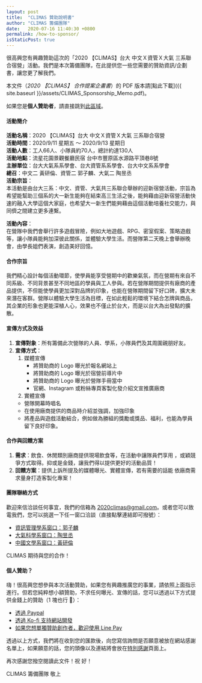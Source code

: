 ```yaml
---
layout: post
title:  "CLIMAS 贊助說明書"
author: "CLIMAS 籌備團隊"
date:   2020-07-16 11:40:30 +0800
permalink: /how-to-sponsor/
isStaticPost: true
---
```

<style>
table {
  border-collapse: collapse;
  width: 100%;
}

td, th {
  border: 1px solid #dddddd;
  text-align: left;
  padding: 8px;
}

tr:nth-child(even) {
  background-color: #dddddd;
}
</style>

很高興您有興趣贊助這次的「2020 【CLIMAS】台大 中文Ｘ資管Ｘ大氣 三系聯合宿營」活動。我們是本次籌備團隊，在此提供您一些您需要的贊助資訊/企劃書，讓您更了解我們。

本文件（*2020 【CLIMAS】 合作提案企畫書*）的 PDF 版本請[點此下載]({{ site.baseurl }}/assets/CLIMAS_Sponsorship_Memo.pdf)。

如果您是**個人贊助者**，請直接跳到[此區域](#個人贊助)。

#### 活動簡介
**活動名稱**：2020 【CLIMAS】台大 中文Ｘ資管Ｘ大氣 三系聯合宿營  
**活動時間**：2020/9/11 星期五 ～ 2020/9/13 星期日  
**活動人數**：工人66人、小隊員約70人，總計約達130人  
**活動地點**：流星花園景觀餐廳民宿 台中市豐原區水源路平頂巷8號  
**主辦單位**：台大大氣系系學會、台大資管系系學會、台大中文系系學會  
**總召**：中文二 黃研倫、資管二 郭子麟、大氣二 陶昱丞  
**活動宗旨**：  
本活動是由台大三系：中文、資管、大氣共三系聯合舉辦的迎新宿營活動，宗旨為希望能幫助三個系的大一新生能夠在結束高三生活之後，能夠藉由迎新宿營活動快速的融入大學這個大家庭，也希望大一新生們能夠藉由這個活動培養社交能力，與同儕之間建立更多連繫。 

**活動內容**：  
在營隊中我們會舉行許多遊戲冒險，例如大地遊戲、RPG、密室假案、策略遊戲等，讓小隊員能夠加深彼此關係，並體驗大學生活。而營隊第二天晚上會舉辦晚會，由學長姐們表演，創造美好回憶。

#### 合作宗旨
我們精心設計每個活動環節，使學員能享受營期中的歡樂氣氛，而在營期有來自不同系級、不同背景甚至不同地區的學員與工人參與。若在營隊期間提供有廠商的產品提供，不但能使學員更加深對品牌的印象，也能在營隊期間留下好口碑，擴大未來潛在客群。營隊以體驗大學生活為目標，在如此輕鬆的環境下結合怎牌與商品，其企業的形象也更能深植人心，效果也不僅止於台大，而是以台大為出發點的擴散。

#### 宣傳方式及效益
1. **宣傳對象**：所有籌備此次營隊的人員、學系，小隊員們及其周圍親朋好友。
2. **宣傳方式**：
    1. 媒體宣傳
        + 將贊助商的 Logo 曝光於報名網站上
        + 將贊助商的 Logo 曝光於宿營前導片中
        + 將贊助商的 Logo 曝光於營隊手冊當中
        + 官網、Instagram 或粉絲專頁客製化發介紹文宣推廣廠商
    2. 實體宣傳
      + 營隊開幕時唱名
      + 在使用廠商提供的商品時介紹並強調，加強印象
      + 將產品與遊戲活動結合，例如做為勝組的獎勵或獎品、福利，也能為學員留下良好印象。

#### 合作與回饋方案
1. **需求**：飲食、休閒類別廠商提供現場飲食等，在活動中讓隊員們享用
，或穎競爭方式取得。抑或是金錢，讓我們得以提供更好的活動品質！
2. **回饋方案**：提供上訴所提及的媒體曝光、實體宣傳，若有需要的話能
依廠商需求量身打造客製化專案！


#### 團隊聯絡方式
歡迎來信洽談任何事宜，我們的信箱為 [2020climas@gmail.com](mailto:2020climas@gmail.com)。或者您可以致電我們，您可以挑選一下任一窗口洽談（直接點擊連結即可撥號）：
+ [資訊管理學系窗口：郭子麟](tel:+886989350258)
+ [大氣科學系窗口：陶昱丞](tel:+886910432100)
+ [中國文學系窗口：黃研倫](tel:+886984200546)

CLIMAS 期待與您的合作！


#### 個人贊助？
嗨！很高興您想參與本次活動贊助，如果您有興趣推廣您的事業，請依照上面指示進行。但若您純粹想小額贊助，不求任何曝光、宣傳的話，您可以透過以下方式提供金錢上的贊助（1 塊也行 🥰）：
+ [透過 Paypal](https://paypal.me/brianlxchen?locale.x=en_US)
+ [透過 Ko-fi 支持網站開發](https://ko-fi.com/icheft)
+ [如果您想單獨贊助創作者，歡迎使用 Line Pay](https://icheft.github.io/assets/img/lineme.JPG)

透過以上方式，我們將在收到您的匯款後，向您寫信詢問是否願意被放在網站感謝名單上，如果願意的話，您的頭像以及連結將會放在[特別感謝](/sponsors/)頁面上。

再次感謝您撥空閱讀此文件！祝 好！

CLIMAS 籌備團隊 敬上